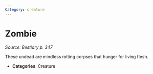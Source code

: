 ```yaml
---
Category: creature
---
```

# Zombie  
*Source: Bestiary p. 347*  

These undead are mindless rotting corpses that hunger for living flesh.

- **Categories**: Creature